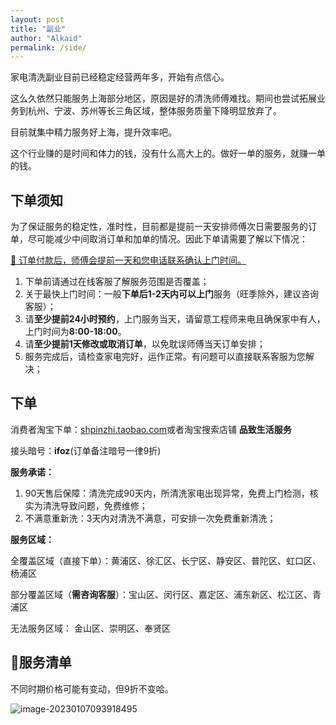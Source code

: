 ```yaml
---
layout: post
title: "副业"
author: "Alkaid"
permalink: /side/
---
```


家电清洗副业目前已经稳定经营两年多，开始有点信心。

这么久依然只能服务上海部分地区，原因是好的清洗师傅难找。期间也尝试拓展业务到杭州、宁波、苏州等长三角区域，整体服务质量下降明显放弃了。

目前就集中精力服务好上海，提升效率吧。

这个行业赚的是时间和体力的钱，没有什么高大上的。做好一单的服务，就赚一单的钱。



## 下单须知

为了保证服务的稳定性，准时性，目前都是提前一天安排师傅次日需要服务的订单，尽可能减少中间取消订单和加单的情况。因此下单请需要了解以下情况：

<u>📌 订单付款后，师傅会提前一天和您电话联系确认上门时间。</u>



1. 下单前请通过在线客服了解服务范围是否覆盖；
2. 关于最快上门时间：一般**下单后1-2天内可以上门**服务（旺季除外，建议咨询客服）；
3. 请**至少提前24小时预约**，上门服务当天，请留意工程师来电且确保家中有人，上门时间为**8:00-18:00**。
4. 请**至少提前1天修改或取消订单**，以免耽误师傅当天订单安排；
5. 服务完成后，请检查家电完好，运作正常。有问题可以直接联系客服为您解决；



## 下单

消费者淘宝下单：[shpinzhi.taobao.com]()或者淘宝搜索店铺 **品致生活服务**

接头暗号：**ifoz**(订单备注暗号一律9折)



**服务承诺：**

1. 90天售后保障：清洗完成90天内，所清洗家电出现异常，免费上门检测，核实为清洗导致问题，免费维修；
2. 不满意重新洗：3天内对清洗不满意，可安排一次免费重新清洗；



**服务区域：**

全覆盖区域（直接下单）：黄浦区、徐汇区、长宁区、静安区、普陀区、虹口区、杨浦区

部分覆盖区域（**需咨询客服**）：宝山区、闵行区、嘉定区、浦东新区、松江区、青浦区

无法服务区域： 金山区、崇明区、奉贤区



## 🧾服务清单

不同时期价格可能有变动，但9折不变哈。

![image-20230107093918495](https://p.ipic.vip/8ejjws.png)
